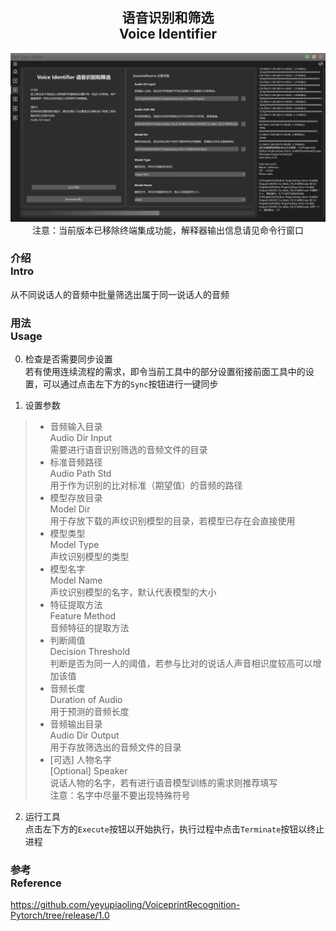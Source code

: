<div align = "center">

## 语音识别和筛选<br>Voice Identifier

![Voice Identifier](/docs/media/Page2.png)
注意：当前版本已移除终端集成功能，解释器输出信息请见命令行窗口

</div>


### 介绍<br>Intro
从不同说话人的音频中批量筛选出属于同一说话人的音频

### 用法<br>Usage
0. 检查是否需要同步设置
<br>若有使用连续流程的需求，即令当前工具中的部分设置衔接前面工具中的设置，可以通过点击左下方的`Sync`按钮进行一键同步

1. 设置参数
> - 音频输入目录<br>Audio Dir Input
<br>需要进行语音识别筛选的音频文件的目录
> - 标准音频路径<br>Audio Path Std
<br>用于作为识别的比对标准（期望值）的音频的路径
> - 模型存放目录<br>Model Dir
<br>用于存放下载的声纹识别模型的目录，若模型已存在会直接使用
> - 模型类型<br>Model Type
<br>声纹识别模型的类型
> - 模型名字<br>Model Name
<br>声纹识别模型的名字，默认代表模型的大小
> - 特征提取方法<br>Feature Method
<br>音频特征的提取方法
> - 判断阈值<br>Decision Threshold
<br>判断是否为同一人的阈值，若参与比对的说话人声音相识度较高可以增加该值
> - 音频长度<br>Duration of Audio
<br>用于预测的音频长度
> - 音频输出目录<br>Audio Dir Output
<br>用于存放筛选出的音频文件的目录
> - [可选] 人物名字<br>[Optional] Speaker
<br>说话人物的名字，若有进行语音模型训练的需求则推荐填写
<br>注意：名字中尽量不要出现特殊符号

2. 运行工具
<br>点击左下方的`Execute`按钮以开始执行，执行过程中点击`Terminate`按钮以终止进程

### 参考<br>Reference
https://github.com/yeyupiaoling/VoiceprintRecognition-Pytorch/tree/release/1.0